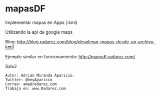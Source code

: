 # mapasDF
Implementar mapas en Apps (.kml)

Utilizando la api de google maps

Blog: http://blog.radarez.com/blog/desplegar-mapas-desde-un-archivo-kml/

Ejemplo similar en funcionamiento: http://mapsdf.radarez.com/

Salu2

    Autor: Adrián Miranda Aparicio. 
    Twitter: @heyAparicio
    Correo: ama@radarez.com
    Trabaja en: www.Radarez.com
